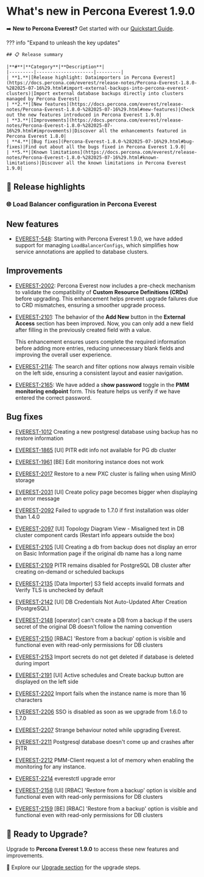 # What's new in Percona Everest 1.9.0

➡️ **New to Percona Everest?** Get started with our [Quickstart Guide](https://docs.percona.com/everest/quick-install.html).


??? info "Expand to unleash the key updates"

    ## 📋 Release summary

    |**#**|**Category**|**Description**|
    |---------|---------------------|---------|
    | **1.**|[Release highlight: Dataimporters in Percona Everest](https://docs.percona.com/everest/release-notes/Percona-Everest-1.8.0-%282025-07-16%29.html#import-external-backups-into-percona-everest-clusters)|Import external database backups directly into clusters managed by Percona Everest|
    | **2.**|[New features](https://docs.percona.com/everest/release-notes/Percona-Everest-1.8.0-%282025-07-16%29.html#new-features)|Check out the new features introduced in Percona Everest 1.9.0|
    | **3.**|[Improvements](https://docs.percona.com/everest/release-notes/Percona-Everest-1.8.0-%282025-07-16%29.html#improvements)|Discover all the enhancements featured in Percona Everest 1.8.0|
    | **4.**|[Bug fixes](Percona-Everest-1.8.0-%282025-07-16%29.html#bug-fixes)|Find out about all the bugs fixed in Percona Everest 1.9.0|
    | **5.**|[Known limitations](https://docs.percona.com/everest/release-notes/Percona-Everest-1.8.0-%282025-07-16%29.html#known-limitations)|Discover all the known limitations in Percona Everest 1.9.0|


## 🌟 Release highlights

### 🌐 Load Balancer configuration in Percona Everest


## New features


- [EVEREST-548](https://perconadev.atlassian.net/browse/EVEREST-548): Starting with Percona Everest 1.9.0, we have added support for managing `LoadBalancerConfigs`, which simplifies how service annotations are applied to database clusters.

## Improvements

- [EVEREST-2002](https://perconadev.atlassian.net/browse/EVEREST-2002): Percona Everest now includes a pre-check mechanism to validate the compatibility of **Custom Resource Definitions (CRDs)** before upgrading. This enhancement helps prevent upgrade failures due to CRD mismatches, ensuring a smoother upgrade process.

- [EVEREST-2101](https://perconadev.atlassian.net/browse/EVEREST-2101): The behavior of the **Add New** button in the **External Access** section has been improved. Now, you can only add a new field after filling in the previously created field with a value.

    This enhancement ensures users complete the required information before adding more entries, reducing unnecessary blank fields and improving the overall user experience.

- [EVEREST-2114](https://perconadev.atlassian.net/browse/EVEREST-2114): The search and filter options now always remain visible on the left side, ensuring a consistent layout and easier navigation.

- [EVEREST-2165](https://perconadev.atlassian.net/browse/EVEREST-2165): We have added a s**how password** toggle in the **PMM monitoring endpoint** form. This feature helps us verify if we have entered the correct password.



## Bug fixes

- [EVEREST-1012](https://perconadev.atlassian.net/browse/EVEREST-1012) Creating a new postgresql database using backup has no restore information

- [EVEREST-1865](https://perconadev.atlassian.net/browse/EVEREST-1865) \[UI\] PITR edit info not available for PG db cluster

- [EVEREST-1961](https://perconadev.atlassian.net/browse/EVEREST-1961) \[BE\] Edit monitoring instance does not work

- [EVEREST-2017](https://perconadev.atlassian.net/browse/EVEREST-2017) Restore to a new PXC cluster is failing when using MinIO storage

- [EVEREST-2031](https://perconadev.atlassian.net/browse/EVEREST-2031) \[UI\] Create policy page becomes bigger when displaying an error message

- [EVEREST-2092](https://perconadev.atlassian.net/browse/EVEREST-2092) Failed to upgrade to 1.7.0 if first installation was older than 1.4.0

- [EVEREST-2097](https://perconadev.atlassian.net/browse/EVEREST-2097) \[UI\] Topology Diagram View - Misaligned text in DB cluster component cards \(Restart info appears outside the box\)

- [EVEREST-2105](https://perconadev.atlassian.net/browse/EVEREST-2105) \[UI\] Creating a db from backup does not display an error on Basic Information page if the original db name has a long name

- [EVEREST-2109](https://perconadev.atlassian.net/browse/EVEREST-2109) PITR remains disabled for PostgreSQL DB cluster after creating on-demand or scheduled backups

- [EVEREST-2135](https://perconadev.atlassian.net/browse/EVEREST-2135) \[Data Importer\] S3 field accepts invalid formats and Verify TLS is unchecked by default

- [EVEREST-2142](https://perconadev.atlassian.net/browse/EVEREST-2142) \[UI\] DB Credentials Not Auto-Updated After Creation \(PostgreSQL\)

- [EVEREST-2148](https://perconadev.atlassian.net/browse/EVEREST-2148) \[operator\] can't create a DB from a backup if the users secret of the original DB doesn't follow the naming convention

- [EVEREST-2150](https://perconadev.atlassian.net/browse/EVEREST-2150) \[RBAC\] 'Restore from a backup' option is visible and functional even with read-only permissions for DB clusters

- [EVEREST-2153](https://perconadev.atlassian.net/browse/EVEREST-2153) Import secrets do not get deleted if database is deleted during import

- [EVEREST-2191](https://perconadev.atlassian.net/browse/EVEREST-2191) \[UI\] Active schedules and Create backup button are displayed on the left side

- [EVEREST-2202](https://perconadev.atlassian.net/browse/EVEREST-2202) Import fails when the instance name is more than 16 characters

- [EVEREST-2206](https://perconadev.atlassian.net/browse/EVEREST-2206) SSO is disabled as soon as we upgrade from 1.6.0 to 1.7.0

- [EVEREST-2207](https://perconadev.atlassian.net/browse/EVEREST-2207) Strange behaviour noted while upgrading Everest.

- [EVEREST-2211](https://perconadev.atlassian.net/browse/EVEREST-2211) Postgresql database doesn't come up and crashes after PITR

- [EVEREST-2212](https://perconadev.atlassian.net/browse/EVEREST-2212) PMM-Client request a lot of memory when enabling the monitoring for any instance.

- [EVEREST-2214](https://perconadev.atlassian.net/browse/EVEREST-2214) everestctl upgrade error

- [EVEREST-2158](https://perconadev.atlassian.net/browse/EVEREST-2158) \[UI\] \[RBAC\] 'Restore from a backup' option is visible and functional even with read-only permissions for DB clusters

- [EVEREST-2159](https://perconadev.atlassian.net/browse/EVEREST-2159) \[BE\] \[RBAC\] 'Restore from a backup' option is visible and functional even with read-only permissions for DB clusters


## 🚀 Ready to Upgrade?

Upgrade to **Percona Everest 1.9.0** to access these new features and improvements.

📖 Explore our [Upgrade section](https://docs.percona.com/everest/upgrade/upgrade_with_helm.html) for the upgrade steps.